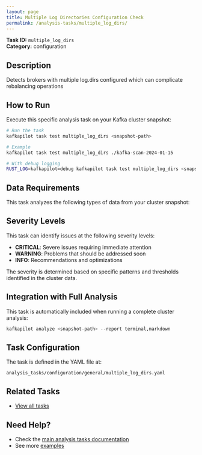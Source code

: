 ```yaml
---
layout: page
title: Multiple Log Directories Configuration Check
permalink: /analysis-tasks/multiple_log_dirs/
---
```


**Task ID:** `multiple_log_dirs`  
**Category:** configuration

## Description

Detects brokers with multiple log.dirs configured which can complicate rebalancing operations

## How to Run

Execute this specific analysis task on your Kafka cluster snapshot:

```bash
# Run the task
kafkapilot task test multiple_log_dirs <snapshot-path>

# Example
kafkapilot task test multiple_log_dirs ./kafka-scan-2024-01-15

# With debug logging
RUST_LOG=kafkapilot=debug kafkapilot task test multiple_log_dirs <snapshot-path>
```

## Data Requirements

This task analyzes the following types of data from your cluster snapshot:



## Severity Levels

This task can identify issues at the following severity levels:

- **CRITICAL**: Severe issues requiring immediate attention
- **WARNING**: Problems that should be addressed soon  
- **INFO**: Recommendations and optimizations

The severity is determined based on specific patterns and thresholds identified in the cluster data.

## Integration with Full Analysis

This task is automatically included when running a complete cluster analysis:

```bash
kafkapilot analyze <snapshot-path> --report terminal,markdown
```

## Task Configuration

The task is defined in the YAML file at:
```
analysis_tasks/configuration/general/multiple_log_dirs.yaml
```

## Related Tasks

- [View all tasks](../)

## Need Help?

- Check the [main analysis tasks documentation](../)
- See more [examples](/examples#analysis-tasks)

